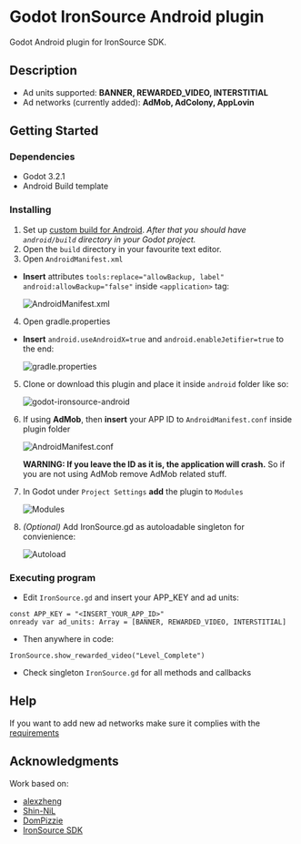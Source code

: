 # Godot IronSource Android plugin

Godot Android plugin for IronSource SDK.

## Description

* Ad units supported: **BANNER, REWARDED_VIDEO, INTERSTITIAL**
* Ad networks (currently added): **AdMob, AdColony, AppLovin**

## Getting Started

### Dependencies

* Godot 3.2.1
* Android Build template

### Installing

1. Set up [custom build for Android](https://docs.godotengine.org/en/3.2/getting_started/workflow/export/android_custom_build.html). 
  *After that you should have ```android/build``` directory in your Godot project.*
2. Open the ```build``` directory in your favourite text editor.
3. Open ```AndroidManifest.xml```
  * **Insert** attributes ```tools:replace="allowBackup, label" android:allowBackup="false"``` inside ```<application>``` tag:
  
    ![AndroidManifest.xml](https://i.imgur.com/x8ao1or.png)
    
4. Open gradle.properties 
  * **Insert** ```android.useAndroidX=true``` and ```android.enableJetifier=true``` to the end:
  
    ![gradle.properties](https://i.imgur.com/EYimYpM.png)
    
5. Clone or download this plugin and place it inside ```android``` folder like so:

    ![godot-ironsource-android](https://i.imgur.com/17cQHRW.png)
    
6. If using **AdMob**, then **insert** your APP ID to ```AndroidManifest.conf``` inside plugin folder
    
    ![AndroidManifest.conf](https://i.imgur.com/33yy2FR.png)
    
    **WARNING: If you leave the ID as it is, the application will crash.**
    So if you are not using AdMob remove AdMob related stuff.
    
7. In Godot under ```Project Settings``` **add** the plugin to ```Modules```

    ![Modules](https://i.imgur.com/nlPJadn.png)
    
8. *(Optional)* Add IronSource.gd as autoloadable singleton for convienience:

    ![Autoload](https://i.imgur.com/0lxNq8d.png)
 

### Executing program

* Edit ```IronSource.gd``` and insert your APP_KEY and ad units:
```
const APP_KEY = "<INSERT_YOUR_APP_ID>"
onready var ad_units: Array = [BANNER, REWARDED_VIDEO, INTERSTITIAL]
```
* Then anywhere in code:
```
IronSource.show_rewarded_video("Level_Complete")
```
* Check singleton ```IronSource.gd``` for all methods and callbacks

## Help

If you want to add new ad networks make sure it complies with the 
[requirements](https://developers.ironsrc.com/ironsource-mobile/android/android-sdk/)

## Acknowledgments

Work based on:
* [alexzheng](https://github.com/alexzheng/admob_for_godot)
* [Shin-NiL](https://github.com/Shin-NiL/Godot-Android-Admob-Plugin/)
* [DomPizzie](https://gist.github.com/DomPizzie/7a5ff55ffa9081f2de27c315f5018afc)
* [IronSource SDK](https://developers.ironsrc.com/ironsource-mobile/android/android-sdk/)
